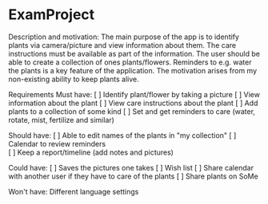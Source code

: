 # ExamProject
Description and motivation:
The main purpose of the app is to identify plants via camera/picture and view information about them. 
The care instructions must be available as part of the information. 
The user should be able to create a collection of ones plants/flowers.
Reminders to e.g. water the plants is a key feature of the application. 
The motivation arises from my non-existing ability to keep plants alive. 


Requirements
Must have:
[ ] Identify plant/flower by taking a picture 
[ ] View information about the plant 
[ ] View care instructions about the plant 
[ ] Add plants to a collection of some kind 
[ ] Set and get reminders to care (water, rotate, mist, fertilize and similar)

Should have:
[ ] Able to edit names of the plants in "my collection"
[ ] Calendar to review reminders  
[ ] Keep a report/timeline (add notes and pictures) 

Could have:
[ ] Saves the pictures one takes
[ ] Wish list
[ ] Share calendar with another user if they have to care of the plants
[ ] Share plants on SoMe

Won't have:
Different language settings 
